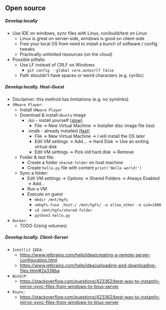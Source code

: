 ## Open source

##### Develop locally
* Use IDE on windows, sync files with Linux, run/build/test on Linux
    * Linux is great on server-side, windows is good on client-side
    * Free your local OS from need to install a bunch of software / config tweaks
    * Practically unlimited resources (on the cloud)
* Possible pitfalls:
    * Use LF instead of CRLF on Windows
        * `git config --global core.autocrlf false`
    * Path shouldn't have spaces or weird characters (e.g. cyrillic)
    
##### Develop locally. Host-Guest
* Disclaimer: this method has limitations (e.g. no symlinks)
* `VMware Player`:
    * Install `VMware Player`
    * Download & install `Ubuntu` image 
        * .iso - install yourself [(slow)](https://ubuntu.com/download/desktop)
            * File -> New Virtual Machine -> Installer disc image file (iso)
        * .vmdk - already installed [(fast)](https://www.osboxes.org/ubuntu/)
            * File -> New Virtual Machine -> I will install the OS later
            * Edit VM settings -> Add... -> Hard Disk -> Use an exiting virtual disk
            * Edit VM settings -> Pick old hard disk -> Remove
    * Folder & test file:
        * Create a folder `shared-folder` on host machine
        * Create `hello.py` file with content `print('Hello world!')`
    * Sync a folder:
        * Edit VM settings -> Options -> Shared Folders -> Always Enabled -> Add...
        * Run a VM
        * Execute on guest 
            * `mkdir /mnt/hgfs`
            * `vmhgfs-fuse .host:/ /mnt/hgfs/ -o allow_other -o uid=1000`
            * `cd /mnt/hgfs/shared-folder`
            * `python3 hello.py`
* `Docker`:
    * TODO (Using volumes)

##### Develop locally. Client-Server
* `IntelliJ IDEA`:
    * https://www.jetbrains.com/help/idea/creating-a-remote-server-configuration.html
    * https://www.jetbrains.com/help/idea/uploading-and-downloading-files.html#2a338ba
* `WinSCP`:
    * https://stackoverflow.com/questions/423362/best-way-to-instantly-mirror-sync-files-from-windows-to-linux-server
* `Rsync`:
    * https://stackoverflow.com/questions/423362/best-way-to-instantly-mirror-sync-files-from-windows-to-linux-server
